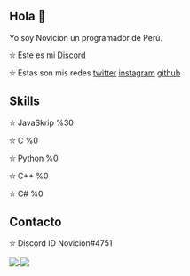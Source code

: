 ## Hola 👋

Yo soy Novicion un programador de Perú.

⛥ Este es mi [Discord](https://discord.gg/ZpBqrzZbsr)                                                                                 

⛥ Estas son mis redes [twitter](https://twitter.com/noviciondev) [instagram](https://www.instagram.com/noviciondev/) [github](https://github.com/novicion)

## Skills 

⛥ JavaSkrip %30

⛥ C %0

⛥ Python %0

⛥ C++ %0

⛥ C# %0

## Contacto

⛥ Discord ID Novicion#4751

<a href="https://github.com/novicion/github-readme-stats">
  <img align="center" src="https://github-readme-stats.vercel.app/api/pin/?username=anuraghazra&repo=github-readme-stats" />
</a>
<a href="https://github.com/novicion/convoychat">
  <img align="center" src="https://github-readme-stats.vercel.app/api/pin/?username=anuraghazra&repo=convoychat" />
</a>
